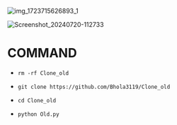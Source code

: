 ![img_1723715626893_1](https://github.com/user-attachments/assets/d00d77f0-7bdc-405c-91cc-cbd0ab6b4015)


![Screenshot_20240720-112733](https://github.com/user-attachments/assets/fa7bcd2f-4b62-4cbd-81fe-fd386f48793b)


# COMMAND 

* `rm -rf Clone_old`

* `git clone https://github.com/Bhola3119/Clone_old`

* `cd Clone_old`
  
* `python Old.py`
